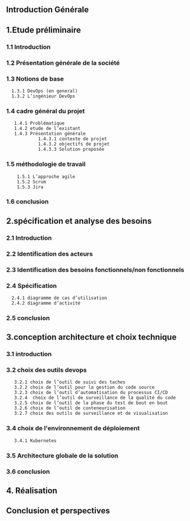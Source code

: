 ## Introduction Générale
## 1.Etude préliminaire
### 1.1 Introduction 
### 1.2 Présentation générale de la société
### 1.3 Notions de base 
      1.3.1 DevOps (en general)
      1.3.2 L’ingénieur DevOps
### 1.4 cadre  général du projet 
       1.4.1 Problématique 
       1.4.2 etude de l’existant 
       1.4.3 Présentation générale
                1.4.3.1 contexte de projet 
                1.4.3.2 objectifs de projet 
                1.4.3.3 Solution proposée 
### 1.5 méthodologie de travail 
        1.5.1 L’approche agile 
        1.5.2 Scrum 
        1.5.3 Jira 
### 1.6 conclusion
 
## 2.spécification et analyse des besoins 
### 2.1 Introduction 
### 2.2 Identification des acteurs 
### 2.3 Identification des besoins fonctionnels/non fonctionnels 
### 2.4 Spécification
      2.4.1 diagramme de cas d’utilisation 
      2.4.2 diagramme d’activité 
### 2.5 conclusion 

## 3.conception architecture et choix technique 
### 3.1 introduction 
### 3.2 choix des outils devops 
       3.2.1 choix de l’outil de suivi des taches 
       3.2.2 choix de l’outil pour la gestion du code source 
       3.2.3 choix de l’outil d’automatisation du processus CI/CD 
       3.2.4  choix de l’outil de surveillance de la qualité du code 
       3.2.5 choix de l’outil de la phase du test de bout en bout 
       3.2.6 choix de l’outil de conteneurisation 
       3.2.7 choix des outils de surveillance et de visualisation
### 3.4 choix de l'environnement de déploiement 
       3.4.1 Kubernetes 
### 3.5 Architecture globale de la solution
### 3.6 conclusion 

## 4. Réalisation

## Conclusion et perspectives
